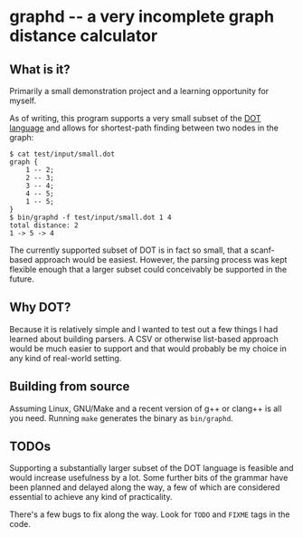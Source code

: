 # graphd -- a very incomplete graph distance calculator

## What is it?

Primarily a small demonstration project and a learning opportunity for myself.

As of writing, this program supports a very small subset of the [DOT language](https://en.wikipedia.org/wiki/DOT_(graph_description_language)) and allows for
shortest-path finding between two nodes in the graph:

```
$ cat test/input/small.dot
graph {
    1 -- 2;
    2 -- 3;
    3 -- 4;
    4 -- 5;
    1 -- 5;
}
$ bin/graphd -f test/input/small.dot 1 4
total distance: 2
1 -> 5 -> 4
```

The currently supported subset of DOT is in fact so small, that a scanf-based
approach would be easiest. However, the parsing process was kept flexible enough
that a larger subset could conceivably be supported in the future.

## Why DOT?

Because it is relatively simple and I wanted to test out a few things I had
learned about building parsers. A CSV or otherwise list-based approach would be
much easier to support and that would probably be my choice in any kind of
real-world setting.

## Building from source

Assuming Linux, GNU/Make and a recent version of g++ or clang++ is all you need.
Running `make` generates the binary as `bin/graphd`.

## TODOs

Supporting a substantially larger subset of the DOT language is feasible and
would increase usefulness by a lot. Some further bits of the grammar have been
planned and delayed along the way, a few of which are considered essential to
achieve any kind of practicality.

There's a few bugs to fix along the way. Look for `TODO` and `FIXME` tags in the
code.
